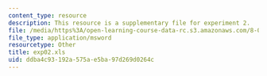 ```yaml
---
content_type: resource
description: This resource is a supplementary file for experiment 2.
file: /media/https%3A/open-learning-course-data-rc.s3.amazonaws.com/8-02t-electricity-and-magnetism-spring-2005/ddba4c93192a575ae5ba97d269d0264c_exp02.xls
file_type: application/msword
resourcetype: Other
title: exp02.xls
uid: ddba4c93-192a-575a-e5ba-97d269d0264c
---
```

